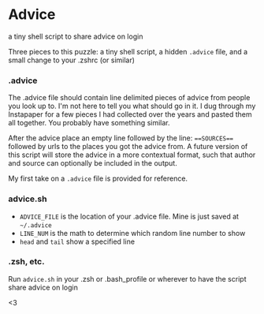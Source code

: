 # Advice
a tiny shell script to share advice on login

Three pieces to this puzzle: a tiny shell script, a hidden `.advice` file, and a small change to your .zshrc (or similar)

### .advice
The .advice file should contain line delimited pieces of advice from people you look up to. I'm not here to tell you what should go in it. I dug through my Instapaper for a few pieces I had collected over the years and pasted them all together. You probably have something similar.

After the advice place an empty line followed by the line: `==SOURCES==` followed by urls to the places you got the advice from. A future version of this script will store the advice in a more contextual format, such that author and source can optionally be included in the output.

My first take on a `.advice` file is provided for reference.

### advice.sh
* `ADVICE_FILE` is the location of your .advice file. Mine is just saved at `~/.advice`
* `LINE_NUM` is the math to determine which random line number to show
* `head` and `tail` show a specified line

### .zsh, etc.
Run `advice.sh` in your .zsh or .bash_profile or wherever to have the script share advice on login

<3
